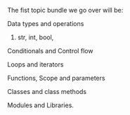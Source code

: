 The fist topic bundle we go over will be:

Data types and operations
  1. str, int, bool,

Conditionals and Control flow

Loops and iterators

Functions, Scope and parameters

Classes and class methods

Modules and Libraries.